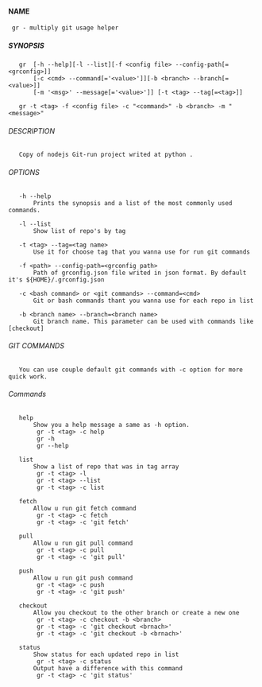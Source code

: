 #### NAME
     gr - multiply git usage helper

##### SYNOPSIS
       gr  [-h --help][-l --list][-f <config file> --config-path[=<grconfig>]]
           [-c <cmd> --command[='<value>']][-b <branch> --branch[=<value>]]
           [-m '<msg>' --message[='<value>']] [-t <tag> --tag[=<tag>]]

       gr -t <tag> -f <config file> -c "<command>" -b <branch> -m "<message>"

###### DESCRIPTION
       Copy of nodejs Git-run project writed at python .

###### OPTIONS

       -h --help
           Prints the synopsis and a list of the most commonly used commands.

       -l --list
           Show list of repo's by tag

       -t <tag> --tag=<tag name>
           Use it for choose tag that you wanna use for run git commands

       -f <path> --config-path=<grconfig path>
           Path of grconfig.json file writed in json format. By default it's ${HOME}/.grconfig.json

       -c <bash command> or <git commands> --command=<cmd>
           Git or bash commands thant you wanna use for each repo in list

       -b <branch name> --branch=<branch name>
           Git branch name. This parameter can be used with commands like [checkout]

###### GIT COMMANDS
       You can use couple default git commands with -c option for more quick work.

######   Commands
       help
           Show you a help message a same as -h option.
            gr -t <tag> -c help
            gr -h
            gr --help

       list
           Show a list of repo that was in tag array
            gr -t <tag> -l
            gr -t <tag> --list
            gr -t <tag> -c list

       fetch
           Allow u run git fetch command
            gr -t <tag> -c fetch
            gr -t <tag> -c 'git fetch'

       pull
           Allow u run git pull command
            gr -t <tag> -c pull
            gr -t <tag> -c 'git pull'

       push
           Allow u run git push command
            gr -t <tag> -c push
            gr -t <tag> -c 'git push'

       checkout
           Allow you checkout to the other branch or create a new one
            gr -t <tag> -c checkout -b <branch>
            gr -t <tag> -c 'git checkout <brnach>'
            gr -t <tag> -c 'git checkout -b <brnach>'

       status
           Show status for each updated repo in list
            gr -t <tag> -c status
           Output have a difference with this command
            gr -t <tag> -c 'git status'
